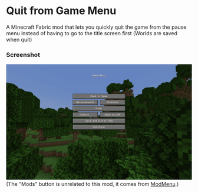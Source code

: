 # Quit from Game Menu
A Minecraft Fabric mod that lets you quickly quit the game from the pause menu instead of having to go to the title screen first  (Worlds are saved when quit)

### Screenshot
![Minecraft screenshot of the pause menu, with a new button with "Quit Game" written on it](screenshot.png)
(The "Mods" button is unrelated to this mod, it comes from [ModMenu](https://modrinth.com/mod/modmenu).)